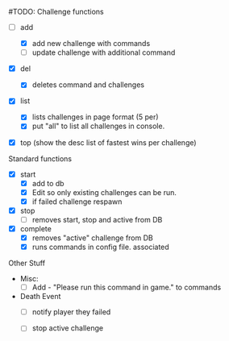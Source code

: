 #TODO:
Challenge functions
- [ ] add
	- [x] add new challenge with commands
	- [ ] update challenge with additional command
	
- [x] del
	- [x] deletes command and challenges
- [x] list
	- [x] lists challenges in page format (5 per)
	- [x] put "all" to list all challenges in console.
- [x] top (show the desc list of fastest wins per challenge)

	
Standard functions
- [x] start
	- [x] add to db
	- [x] Edit so only existing challenges can be run.
	- [x] if failed challenge respawn
- [x] stop
 	- [ ] removes start, stop and active from DB
- [x] complete 
	- [x] removes "active" challenge from DB
	- [x] runs commands in config file. associated

Other Stuff
- Misc:
	- [ ] Add - "Please run this command in game." to commands
- Death Event
	- [ ] notify player they failed
	- [ ] stop active challenge
	 
		
